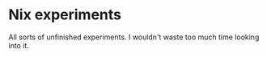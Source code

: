 # Nix experiments

All sorts of unfinished experiments. I wouldn't waste too much time looking
into it.

